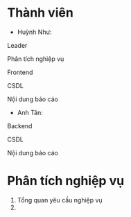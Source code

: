# Thành viên
- Huỳnh Như:

Leader
  
Phân tích nghiệp vụ
  
Frontend
  
CSDL
  
Nội dung báo cáo
- Anh Tân:

Backend
          
CSDL
          
Nội dung báo cáo
# Phân tích nghiệp vụ

1. Tổng quan yêu cầu nghiệp vụ
2. 
